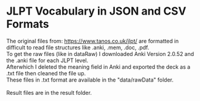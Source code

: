 # JLPT Vocabulary in JSON and CSV Formats
The original files from: https://www.tanos.co.uk/jlpt/ are formatted in difficult to read file structures like .anki, .mem, .doc, .pdf.<br>
To get the raw files (like in dataRaw) I downloaded Anki Version 2.0.52 and the .anki file for each JLPT level.<br>
Afterwhich I deleted the meaning field in Anki and exported the deck as a .txt file then cleaned the file up.<br>
These files in .txt format are available in the "data/rawData" folder.<br>
<br>Result files are in the result folder.

